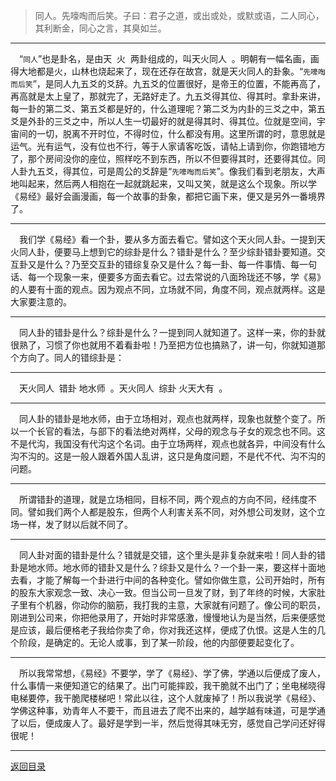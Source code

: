 > 同人。先嚎啕而后笑。子曰：君子之道，或出或处，或默或语，二人同心，其利断金，同心之言，其臭如兰。
___
&emsp;“``同人``”也是卦名，是由天  火  两卦组成的，叫天火同人  。明朝有一幅名画，画得大地都是火，山林也烧起来了，现在还存在故宫，就是天火同人的卦象。“``先嚎啕而后笑``”，是同人九五爻的爻辞。九五爻的位置很好，是帝王的位置，不能再高了，再高就是太上皇了，那就完了，无路好走了。九五爻得其位、得其时。拿卦来讲，每一卦的第二爻、第五爻都是好的，什么道理呢？第二爻为内卦的三爻之中，第五爻是外卦的三爻之中，所以人生一切最好的就是得其时、得其位。位就是空间，宇宙间的一切，脱离不开时位，不得时位，什么都没有用。这里所谓的时，意思就是运气。光有运气，没有位也不行，等于人家请客吃饭，请帖上请到你，你跑错地方了，那个房间没你的座位，照样吃不到东西，所以不但要得其时，还要得其位。同人卦九五爻，得其位，可是周公的爻辞是“``先嚎啕而后笑``”。像我们看到老朋友，大声地叫起来，然后两人相抱在一起就跳起来，又叫又笑，就是这么个现象。所以学《易经》最好会画漫画，每一个故事的卦象，都把它画下来，便又是另外一番境界了。
___
&emsp;我们学《易经》看一个卦，要从多方面去看它。譬如这个天火同人卦。一提到天火同人卦，便要马上想到它的综卦是什么？错卦是什么？至少综卦错卦要知道。交互卦又是什么？乃至交互卦的错综复杂又是什么？每一卦、每一件事情、每一句话、每一个现象一来，便要多方面去看它。过去常说的八面玲珑还不够，学《易》的人要有十面的观点。因为观点不同，立场就不同，角度不同，观点就两样。这是大家要注意的。
___
&emsp;同人卦的错卦是什么？综卦是什么？一提到同人就知道了。这样一来，你的卦就很熟了，习惯了你也就用不着看卦啦！乃至把方位也搞熟了，讲一句，你就知道那个方向了。同人的错综卦是：
___
&emsp;天火同人  错卦  地水师  。天火同人  综卦  火天大有  。
___
&emsp;同人卦的错卦是地水师，由于立场相对，观点也就两样，现象也就整个变了。所以一个长官的看法，与部下的看法绝对两样，父母的观念与子女的观念也不同。这不是代沟，我国没有代沟这个名词。由于立场两样，观点也就各异，中间没有什么沟不沟的。这是一般人跟着外国人乱讲，这只是角度问题，不是代不代、沟不沟的问题。
___
&emsp;所谓错卦的道理，就是立场相同，目标不同，两个观点的方向不同，经纬度不同。譬如我们两个人都是股东，但两个人利害关系不同，对外想公司发财，这个立场一样，发了财以后就不同了。
___
&emsp;同人卦对面的错卦是什么？错就是交错，这个里头是非复杂就来啦！同人卦的错卦是地水师。地水师的错卦又是什么？综卦又是什么？一个卦一来，要这样十面地去看，才能了解每一个卦进行中间的各种变化。譬如你做生意，公司开始时，所有的股东大家观念一致、决心一致。但当公司一旦发了财，到了年终的时候，大家肚子里有个机器，你动你的脑筋，我打我的主意，大家就有问题了。像公司的职员，刚进到公司来，你把他录用了，开始时非常感激，慢慢地认为是当然，后来便感觉是应该，最后便格老子我给你卖了命，你对我还这样，便成了仇恨。这是人生的几个阶段，是确定的。无论人或事，到了某一阶段，他的内部便要起变化了。
___
&emsp;所以我常常想，《易经》不要学，学了《易经》、学了佛，学通以后便成了废人，什么事情一来便知道它的结果了。出门可能摔跤，我干脆就不出门了；坐电梯晓得电梯要停，我干脆爬楼梯吧！常此以往，这个人就废掉了！所以我说学《易经》、学佛这种事，劝青年人不要干，而且进去了爬不出来的，越学越有味道，可是学通了以后，便成废人了。最好是学到一半，然后觉得其味无穷，感觉自己学问还好得很呢！
___
[返回目录](../../master/README.md#目录)